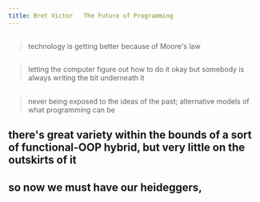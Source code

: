 ```yaml
---
title: Bret Victor   The Future of Programming
---
```


##
> technology is getting better because of Moore's law
##
> letting the computer figure out how to do it
okay but somebody is always writing the bit underneath it
## 
> never being exposed to the ideas of the past; alternative models of what programming can be
## there's great variety within the bounds of a sort of functional-OOP hybrid, but very little on the outskirts of it
## so now we must have our heideggers,
